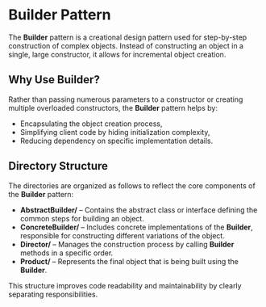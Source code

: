# Builder Pattern

The **Builder** pattern is a creational design pattern used for step-by-step construction of complex objects. Instead of constructing an object in a single, large constructor, it allows for incremental object creation.

## Why Use Builder?

Rather than passing numerous parameters to a constructor or creating multiple overloaded constructors, the **Builder** pattern helps by:
- Encapsulating the object creation process,
- Simplifying client code by hiding initialization complexity,
- Reducing dependency on specific implementation details.

## Directory Structure

The directories are organized as follows to reflect the core components of the **Builder** pattern:

- **AbstractBuilder/** – Contains the abstract class or interface defining the common steps for building an object.
- **ConcreteBuilder/** – Includes concrete implementations of the **Builder**, responsible for constructing different variations of the object.
- **Director/** – Manages the construction process by calling **Builder** methods in a specific order.
- **Product/** – Represents the final object that is being built using the **Builder**.

This structure improves code readability and maintainability by clearly separating responsibilities.
